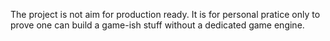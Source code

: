 The project is not aim for production ready. It is for personal pratice only to prove one can build a game-ish stuff without a dedicated game engine.